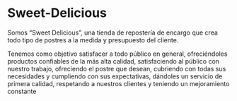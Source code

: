 # Sweet-Delicious
Somos “Sweet Delicious”, una tienda de repostería de encargo que crea todo tipo de postres a la medida y presupuesto del cliente.

Tenemos como objetivo satisfacer a todo público en general, ofreciéndoles productos confiables de la más alta calidad, satisfaciendo al público con nuestro trabajo, ofreciendo el postre que desean, cubriendo con todas sus necesidades y cumpliendo con sus expectativas, dándoles un servicio de primera calidad, respetando a nuestros clientes y teniendo un mejoramiento constante 

